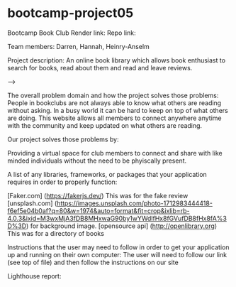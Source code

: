 # bootcamp-project05

Bootcamp Book Club
Render link:
Repo link:

Team members: Darren, Hannah, Heinry-Anselm

Project description:
An online book library which allows book enthusiast to search for books, read about them and read and leave reviews.

<!-- Our domain model
<!-- Project domain model --> -->

The overall problem domain and how the project solves those problems:
People in bookclubs are not always able to know what others are reading without asking. In a busy world it can be hard to keep on top of what others are doing. This website allows all members to connect anywhere anytime with the community and keep updated on what others are reading.

Our project solves those problems by:

Providing a virtual space for club members to connect and share with like minded individuals without the need to be phyiscally present.

A list of any libraries, frameworks, or packages that your application requires in order to properly function:

[Faker.com] (https://fakerjs.dev/) This was for the fake review
[unsplash.com] (https://images.unsplash.com/photo-1712983444418-f6ef5e04b0af?q=80&w=1974&auto=format&fit=crop&ixlib=rb-4.0.3&ixid=M3wxMjA3fDB8MHxwaG90by1wYWdlfHx8fGVufDB8fHx8fA%3D%3D) for background image.
[opensource api] (http://openlibrary.org) This was for a directory of books

Instructions that the user may need to follow in order to get your application up and running on their own computer:
The user will need to follow our link (see top of file) and then follow the instructions on our site

Lighthouse report:

